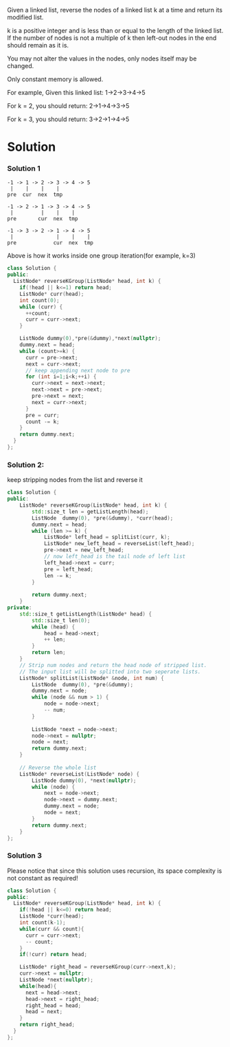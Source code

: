 Given a linked list, reverse the nodes of a linked list k at a time and return its modified list.

k is a positive integer and is less than or equal to the length of the linked list. If the number of nodes is not a multiple of k then left-out nodes in the end should remain as it is.

You may not alter the values in the nodes, only nodes itself may be changed.

Only constant memory is allowed.

For example,
Given this linked list: 1->2->3->4->5

For k = 2, you should return: 2->1->4->3->5

For k = 3, you should return: 3->2->1->4->5

# Solution
  
### Solution 1 

```
-1 -> 1 -> 2 -> 3 -> 4 -> 5
 |    |    |    | 
pre  cur  nex  tmp

-1 -> 2 -> 1 -> 3 -> 4 -> 5
 |         |    |    | 
pre       cur  nex  tmp

-1 -> 3 -> 2 -> 1 -> 4 -> 5
 |              |    |    | 
pre            cur  nex  tmp
```

Above is how it works inside one group iteration(for example, k=3)

```cpp
class Solution {
public:
  ListNode* reverseKGroup(ListNode* head, int k) {
    if(!head || k<=1) return head;
    ListNode* curr(head);
    int count(0);
    while (curr) {
      ++count;
      curr = curr->next;
    }

    ListNode dummy(0),*pre(&dummy),*next(nullptr);
    dummy.next = head;
    while (count>=k) {
      curr = pre->next;
      next = curr->next;
      // keep appending next node to pre
      for (int i=1;i<k;++i) {
        curr->next = next->next;
        next->next = pre->next;
        pre->next = next;
        next = curr->next;
      }
      pre = curr;
      count -= k;
    }
    return dummy.next;
  }
};
```
### Solution 2: 

keep stripping nodes from the list and reverse it 

```cpp
class Solution {
public:
    ListNode* reverseKGroup(ListNode* head, int k) {
        std::size_t len = getListLength(head);
        ListNode  dummy(0), *pre(&dummy), *curr(head);
        dummy.next = head;
        while (len >= k) {
            ListNode* left_head = splitList(curr, k);
            ListNode* new_left_head = reverseList(left_head);
            pre->next = new_left_head;
            // now left_head is the tail node of left list
            left_head->next = curr;
            pre = left_head;
            len -= k;
        }
        
        return dummy.next;
    }
private:
    std::size_t getListLength(ListNode* head) {
        std::size_t len(0);
        while (head) {
            head = head->next;
            ++ len;
        }
        return len;
    }
    // Strip num nodes and return the head node of stripped list.
    // The input list will be splitted into two seperate lists. 
    ListNode* splitList(ListNode* &node, int num) {
        ListNode  dummy(0), *pre(&dummy);
        dummy.next = node;
        while (node && num > 1) {
            node = node->next;
            -- num;
        }
        
        ListNode *next = node->next;
        node->next = nullptr;
        node = next;
        return dummy.next;
    }
    
    // Reverse the whole list
    ListNode* reverseList(ListNode* node) {
        ListNode dummy(0), *next(nullptr);
        while (node) {
            next = node->next;
            node->next = dummy.next;
            dummy.next = node;
            node = next;
        }
        return dummy.next;
    }
};
```

###  Solution 3

Please notice that since this solution uses recursion, its space complexity is not constant as required!

```cpp
class Solution {
public:
  ListNode* reverseKGroup(ListNode* head, int k) {
    if(!head || k<=0) return head;
    ListNode *curr(head);
    int count(k-1);
    while(curr && count){
      curr = curr->next;
      -- count;
    }
    if(!curr) return head;

    ListNode* right_head = reverseKGroup(curr->next,k);
    curr->next = nullptr;
    ListNode *next(nullptr);
    while(head){
      next = head->next;
      head->next = right_head;
      right_head = head;
      head = next;
    }
    return right_head;
  }
};
```
